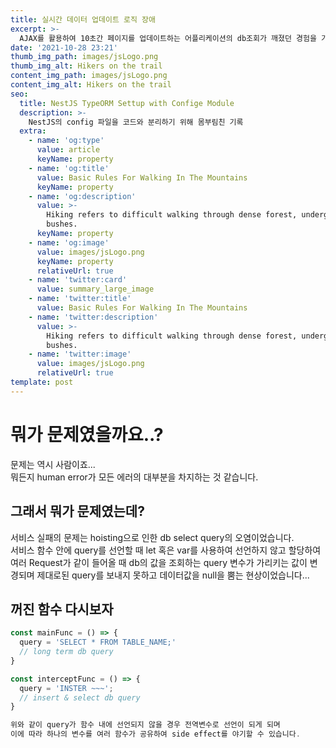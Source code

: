 ```yaml
---
title: 실시간 데이터 업데이트 로직 장애
excerpt: >-
  AJAX를 활용하여 10초간 페이지를 업데이트하는 어플리케이션의 db조회가 깨졌던 경험을 기록합니다.
date: '2021-10-28 23:21'
thumb_img_path: images/jsLogo.png
thumb_img_alt: Hikers on the trail
content_img_path: images/jsLogo.png
content_img_alt: Hikers on the trail
seo:
  title: NestJS TypeORM Settup with Confige Module
  description: >-
    NestJS의 config 파일을 코드와 분리하기 위해 몸부림친 기록
  extra:
    - name: 'og:type'
      value: article
      keyName: property
    - name: 'og:title'
      value: Basic Rules For Walking In The Mountains
      keyName: property
    - name: 'og:description'
      value: >-
        Hiking refers to difficult walking through dense forest, undergrowth, or
        bushes.
      keyName: property
    - name: 'og:image'
      value: images/jsLogo.png
      keyName: property
      relativeUrl: true
    - name: 'twitter:card'
      value: summary_large_image
    - name: 'twitter:title'
      value: Basic Rules For Walking In The Mountains
    - name: 'twitter:description'
      value: >-
        Hiking refers to difficult walking through dense forest, undergrowth, or
        bushes.
    - name: 'twitter:image'
      value: images/jsLogo.png
      relativeUrl: true
template: post
---
```


# 뭐가 문제였을까요..?  

문제는 역시 사람이죠...   
뭐든지 human error가 모든 에러의 대부분을 차지하는 것 같습니다.


## 그래서 뭐가 문제였는데?
서비스 실패의 문제는 hoisting으로 인한 db select query의 오염이었습니다.  
서비스 함수 안에 query를 선언할 때 let 혹은 var를 사용하여 선언하지 않고 할당하여
여러 Request가 같이 들어올 때 db의 값을 조회하는 query 변수가 가리키는 값이 변경되며
제대로된 query를 보내지 못하고 데이터값을 null을 뿜는 현상이었습니다...

## 꺼진 함수 다시보자
``` js {numberLines}
const mainFunc = () => {
  query = 'SELECT * FROM TABLE_NAME;'
  // long term db query
}

const interceptFunc = () => {
  query = 'INSTER ~~~';
  // insert & select db query
}

위와 같이 query가 함수 내에 선언되지 않을 경우 전역변수로 선언이 되게 되며
이에 따라 하나의 변수를 여러 함수가 공유하여 side effect를 야기할 수 있습니다.
```